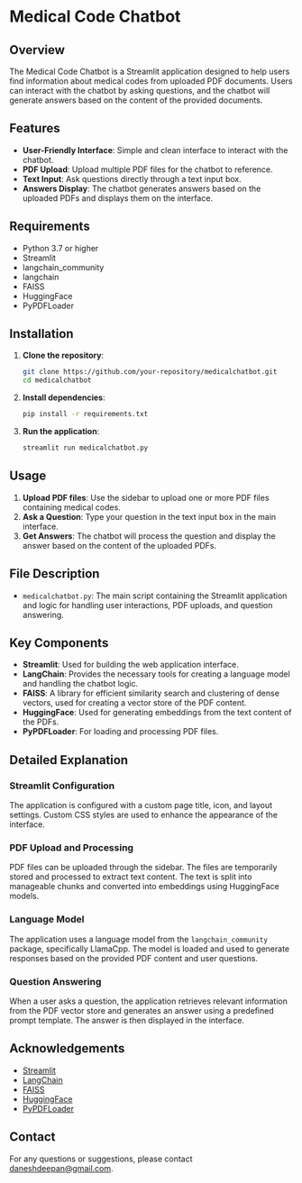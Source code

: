 
# Medical Code Chatbot

## Overview

The Medical Code Chatbot is a Streamlit application designed to help users find information about medical codes from uploaded PDF documents. Users can interact with the chatbot by asking questions, and the chatbot will generate answers based on the content of the provided documents.

## Features

- **User-Friendly Interface**: Simple and clean interface to interact with the chatbot.
- **PDF Upload**: Upload multiple PDF files for the chatbot to reference.
- **Text Input**: Ask questions directly through a text input box.
- **Answers Display**: The chatbot generates answers based on the uploaded PDFs and displays them on the interface.

## Requirements

- Python 3.7 or higher
- Streamlit
- langchain_community
- langchain
- FAISS
- HuggingFace
- PyPDFLoader

## Installation

1. **Clone the repository**:
   ```bash
   git clone https://github.com/your-repository/medicalchatbot.git
   cd medicalchatbot
   ```

2. **Install dependencies**:
   ```bash
   pip install -r requirements.txt
   ```

3. **Run the application**:
   ```bash
   streamlit run medicalchatbot.py
   ```

## Usage

1. **Upload PDF files**: Use the sidebar to upload one or more PDF files containing medical codes.
2. **Ask a Question**: Type your question in the text input box in the main interface.
3. **Get Answers**: The chatbot will process the question and display the answer based on the content of the uploaded PDFs.

## File Description

- `medicalchatbot.py`: The main script containing the Streamlit application and logic for handling user interactions, PDF uploads, and question answering.

## Key Components

- **Streamlit**: Used for building the web application interface.
- **LangChain**: Provides the necessary tools for creating a language model and handling the chatbot logic.
- **FAISS**: A library for efficient similarity search and clustering of dense vectors, used for creating a vector store of the PDF content.
- **HuggingFace**: Used for generating embeddings from the text content of the PDFs.
- **PyPDFLoader**: For loading and processing PDF files.

## Detailed Explanation

### Streamlit Configuration

The application is configured with a custom page title, icon, and layout settings. Custom CSS styles are used to enhance the appearance of the interface.

### PDF Upload and Processing

PDF files can be uploaded through the sidebar. The files are temporarily stored and processed to extract text content. The text is split into manageable chunks and converted into embeddings using HuggingFace models.

### Language Model

The application uses a language model from the `langchain_community` package, specifically LlamaCpp. The model is loaded and used to generate responses based on the provided PDF content and user questions.

### Question Answering

When a user asks a question, the application retrieves relevant information from the PDF vector store and generates an answer using a predefined prompt template. The answer is then displayed in the interface.

## Acknowledgements

- [Streamlit](https://streamlit.io/)
- [LangChain](https://github.com/langchain-ai/langchain)
- [FAISS](https://github.com/facebookresearch/faiss)
- [HuggingFace](https://huggingface.co/)
- [PyPDFLoader](https://pypdf2.readthedocs.io/)

## Contact

For any questions or suggestions, please contact daneshdeepan@gmail.com.
